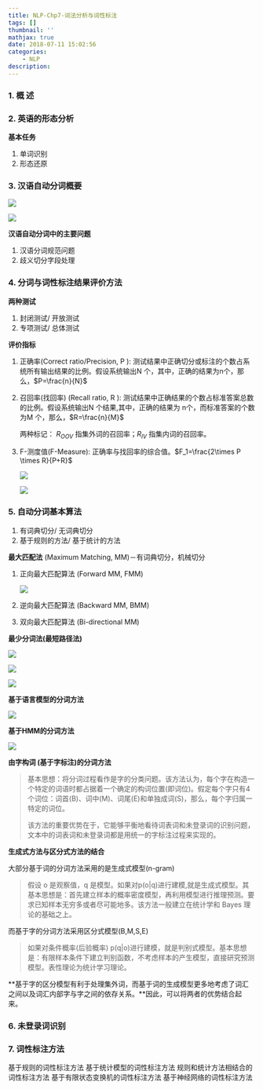 ```yaml
---
title: NLP-Chp7-词法分析与词性标注
tags: []
thumbnail: ''
mathjax: true
date: 2018-07-11 15:02:56
categories:
	- NLP
description:
---
```


### 1. 概 述

### 2. 英语的形态分析

**基本任务**

1. 单词识别
2. 形态还原

### 3. 汉语自动分词概要

![](https://raw.githubusercontent.com/xmzzyo/img/master/backup/18-7-19/25160701.jpg)

![](https://raw.githubusercontent.com/xmzzyo/img/master/backup/18-7-19/47244199.jpg)

**汉语自动分词中的主要问题**

1. 汉语分词规范问题
2. 歧义切分字段处理

### 4. 分词与词性标注结果评价方法

**两种测试**

1. 封闭测试/ 开放测试
2. 专项测试/ 总体测试

**评价指标**

1. 正确率(Correct ratio/Precision, P ): 测试结果中正确切分或标注的个数占系统所有输出结果的比例。假设系统输出N 个，其中，正确的结果为n个，那么，$P=\frac{n}{N}$

2. 召回率(找回率) (Recall ratio, R ): 测试结果中正确结果的个数占标准答案总数的比例。假设系统输出N 个结果,其中，正确的结果为 n个，而标准答案的个数为M 个，那么，$R=\frac{n}{M}$

   两种标记： $R_{OOV}$ 指集外词的召回率；$R_{IV}$ 指集内词的召回率。

3. F-测度值(F-Measure): 正确率与找回率的综合值。$F_1=\frac{2\times P \times R}{P+R}$

   ![](https://raw.githubusercontent.com/xmzzyo/img/master/backup/18-7-14/92352949.jpg)

   ![](https://raw.githubusercontent.com/xmzzyo/img/master/backup/18-7-14/27224070.jpg)

### 5. 自动分词基本算法

1. 有词典切分/ 无词典切分
2. 基于规则的方法/ 基于统计的方法

**最大匹配法** (Maximum Matching, MM)－有词典切分，机械切分

1. 正向最大匹配算法 (Forward MM, FMM)

   ![](https://raw.githubusercontent.com/xmzzyo/img/master/backup/18-7-14/55890904.jpg)

2. 逆向最大匹配算法 (Backward MM, BMM)

3. 双向最大匹配算法 (Bi-directional MM)

**最少分词法(最短路径法)**

![](https://raw.githubusercontent.com/xmzzyo/img/master/backup/18-7-14/4582013.jpg)

![](https://raw.githubusercontent.com/xmzzyo/img/master/backup/18-7-14/38190288.jpg)

![](https://raw.githubusercontent.com/xmzzyo/img/master/backup/18-7-14/18416684.jpg)

**基于语言模型的分词方法**

![](https://raw.githubusercontent.com/xmzzyo/img/master/backup/18-7-14/53420317.jpg)

**基于HMM的分词方法**

![](https://raw.githubusercontent.com/xmzzyo/img/master/backup/18-7-14/83713994.jpg)

**由字构词 (基于字标注)的分词方法**

> 基本思想：将分词过程看作是字的分类问题。该方法认为，每个字在构造一个特定的词语时都占据着一个确定的构词位置(即词位)。假定每个字只有4个词位：词首(B)、词中(M)、词尾(E)和单独成词(S)，那么，每个字归属一特定的词位。
>
> 该方法的重要优势在于，它能够平衡地看待词表词和未登录词的识别问题，文本中的词表词和未登录词都是用统一的字标注过程来实现的。

**生成式方法与区分式方法的结合**

大部分基于词的分词方法采用的是生成式模型(n-gram)

> 假设 o 是观察值，q 是模型。如果对p(o|q)进行建模,就是生成式模型。其基本思想是：首先建立样本的概率密度模型，再利用模型进行推理预测。要求已知样本无穷多或者尽可能地多。该方法一般建立在统计学和 Bayes 理论的基础之上。

而基于字的分词方法采用区分式模型(B,M,S,E)

> 如果对条件概率(后验概率) p(q|o)进行建模，就是判别式模型。基本思想是：有限样本条件下建立判别函数，不考虑样本的产生模型，直接研究预测模型。表性理论为统计学习理论。

**基于字的区分模型有利于处理集外词，而基于词的生成模型更多地考虑了词汇之间以及词汇内部字与字之间的依存关系。**因此，可以将两者的优势结合起来。

### 6. 未登录词识别

### 7. 词性标注方法

基于规则的词性标注方法
基于统计模型的词性标注方法
规则和统计方法相结合的词性标注方法
基于有限状态变换机的词性标注方法
基于神经网络的词性标注方法